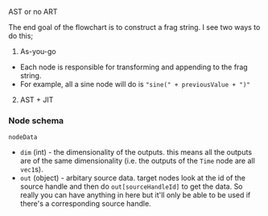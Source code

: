 AST or no ART

The end goal of the flowchart is to construct a frag string. I see two ways to do this;

1. As-you-go
- Each node is responsible for transforming and appending to the frag string.
- For example, all a sine node will do is `"sine(" + previousValue + ")"`


2. AST + JIT


### Node schema
`nodeData`
  - `dim` (int) - the dimensionality of the outputs. this means all the outputs are of the same dimensionality (i.e. the outputs of the `Time` node are all `vec1`s).
  - `out` (object) - arbitary source data. target nodes look at the id of the source handle and then do `out[sourceHandleId]` to get the data. So really you can have anything in here but it'll only be able to be used if there's a corresponding source handle.
